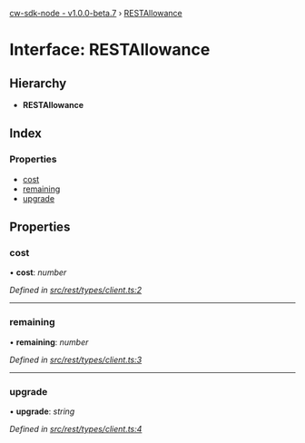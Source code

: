 [cw-sdk-node - v1.0.0-beta.7](../README.md) › [RESTAllowance](restallowance.md)

# Interface: RESTAllowance

## Hierarchy

* **RESTAllowance**

## Index

### Properties

* [cost](restallowance.md#cost)
* [remaining](restallowance.md#remaining)
* [upgrade](restallowance.md#upgrade)

## Properties

###  cost

• **cost**: *number*

*Defined in [src/rest/types/client.ts:2](https://github.com/cryptowatch/cw-sdk-node/blob/master/src/rest/types/client.ts#L2)*

___

###  remaining

• **remaining**: *number*

*Defined in [src/rest/types/client.ts:3](https://github.com/cryptowatch/cw-sdk-node/blob/master/src/rest/types/client.ts#L3)*

___

###  upgrade

• **upgrade**: *string*

*Defined in [src/rest/types/client.ts:4](https://github.com/cryptowatch/cw-sdk-node/blob/master/src/rest/types/client.ts#L4)*
